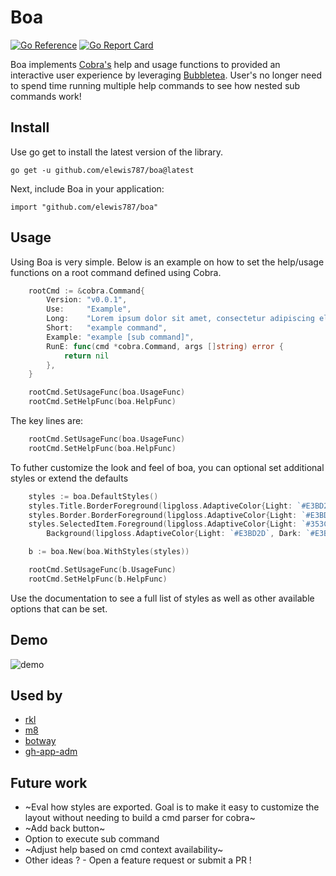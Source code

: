 # Boa
[![Go Reference](https://pkg.go.dev/badge/github.com/elewis787/boa#section-readme.svg)](https://pkg.go.dev/github.com/elewis787/boa#section-readme) [![Go Report Card](https://goreportcard.com/badge/github.com/elewis787/boa)](https://goreportcard.com/report/github.com/elewis787/boa)

Boa implements [Cobra's](https://github.com/spf13/cobra) help and usage functions to provided an interactive user experience by leveraging [Bubbletea](https://github.com/charmbracelet/bubbletea). User's no longer need to spend time running multiple help commands to see how nested sub commands work!

## Install 

Use go get to install the latest version of the library.

`go get -u github.com/elewis787/boa@latest`

Next, include Boa in your application:

`import "github.com/elewis787/boa"`

## Usage

Using Boa is very simple. Below is an example on how to set the help/usage functions on a root command defined using Cobra. 

```go
	rootCmd := &cobra.Command{
		Version: "v0.0.1",
		Use:     "Example",
		Long:    "Lorem ipsum dolor sit amet, consectetur adipiscing elit, sed do eiusmod tempor incididunt ut labore et dolore magna aliqua.",
		Short:   "example command",
		Example: "example [sub command]",
		RunE: func(cmd *cobra.Command, args []string) error {
		    return nil
		},
	}

	rootCmd.SetUsageFunc(boa.UsageFunc)
	rootCmd.SetHelpFunc(boa.HelpFunc)

```

The key lines are: 

```go
	rootCmd.SetUsageFunc(boa.UsageFunc)
	rootCmd.SetHelpFunc(boa.HelpFunc)
```

To futher customize the look and feel of boa, you can optional set additional styles or extend the defaults  

```go 
	styles := boa.DefaultStyles()
	styles.Title.BorderForeground(lipgloss.AdaptiveColor{Light: `#E3BD2D`, Dark: `#E3BD2D`})
	styles.Border.BorderForeground(lipgloss.AdaptiveColor{Light: `#E3BD2D`, Dark: `#E3BD2D`})
	styles.SelectedItem.Foreground(lipgloss.AdaptiveColor{Light: `#353C3B`, Dark: `#353C3B`}).
		Background(lipgloss.AdaptiveColor{Light: `#E3BD2D`, Dark: `#E3BD2D`})

	b := boa.New(boa.WithStyles(styles))

	rootCmd.SetUsageFunc(b.UsageFunc)
	rootCmd.SetHelpFunc(b.HelpFunc)
```

Use the documentation to see a full list of styles as well as other available options that can be set.

## Demo 

![demo](demo.gif)

## Used by 
- [rkl](https://github.com/elewis787/rkl)
- [m8](https://github.com/kochavalabs/m8)
- [botway](https://github.com/abdfnx/botway) 
- [gh-app-adm](https://github.com/VauntDev/gh-app-adm)	

## Future work 
- ~Eval how styles are exported. Goal is to make it easy to customize the layout without needing to build a cmd parser for cobra~ 
- ~Add back button~ 
- Option to execute sub command 
- ~Adjust help based on cmd context availability~ 
- Other ideas ? - Open a feature request or submit a PR ! 

